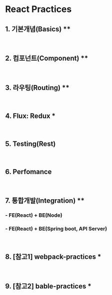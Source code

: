 # React Practices
## 1.  기본개념(Basics)            **
&nbsp;
## 2.  컴포넌트(Component)         **
&nbsp;
## 3.  라우팅(Routing)             **
&nbsp;
## 4.  Flux: Redux                 *
&nbsp;
## 5.  Testing(Rest)
&nbsp;
## 6.  Perfomance
&nbsp;
## 7.  통합개발(Integration)       **
###   - FE(React) + BE(Node)
###   - FE(React) + BE(Spring boot, API Server)
&nbsp;
## 8. [참고1] webpack-practices *
&nbsp;
## 9. [참고2] bable-practices *